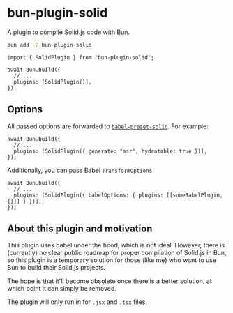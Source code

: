 # bun-plugin-solid

A plugin to compile Solid.js code with Bun.

```bash
bun add -D bun-plugin-solid
```

```tsx
import { SolidPlugin } from "bun-plugin-solid";

await Bun.build({
  // ...
  plugins: [SolidPlugin()],
});
```

## Options

All passed options are forwarded to [`babel-preset-solid`](https://www.npmjs.com/package/babel-preset-solid). For example:

```tsx
await Bun.build({
  // ...
  plugins: [SolidPlugin({ generate: "ssr", hydratable: true })],
});
```

Additionally, you can pass Babel `TransformOptions`

```tsx
await Bun.build({
  // ...
  plugins: [SolidPlugin({ babelOptions: { plugins: [[someBabelPlugin, {}]] } })],
});
```

## About this plugin and motivation

This plugin uses babel under the hood, which is not ideal. However, there is (currently) no clear public roadmap for proper compilation of Solid.js in Bun, so this plugin is a temporary solution for those (like me) who want to use Bun to build their Solid.js projects.

The hope is that it'll become obsolete once there is a better solution, at which point it can simply be removed.

The plugin will only run in for `.jsx` and `.tsx` files.
